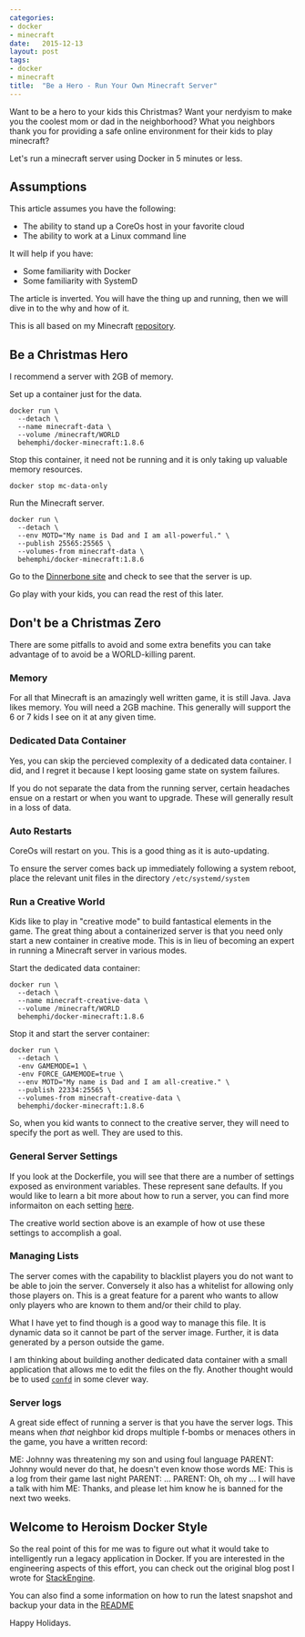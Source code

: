```yaml
---
categories: 
- docker
- minecraft
date:   2015-12-13 
layout: post
tags: 
- docker
- minecraft
title:  "Be a Hero - Run Your Own Minecraft Server"
---
```

Want to be a hero to your kids this Christmas? Want your nerdyism to make you the coolest mom or dad in the neighborhood? What you neighbors thank you for providing a safe online environment for their kids to play minecraft?

Let's run a minecraft server using Docker in 5 minutes or less.

## Assumptions

This article assumes you have the following:

* The ability to stand up a CoreOs host in your favorite cloud
* The ability to work at a Linux command line 

It will help if you have:

* Some familiarity with Docker
* Some familiarity with SystemD

The article is inverted.  You will have the thing up and running, then we will 
dive in to the why and how of it.

This is all based on my Minecraft [repository](https://github.com/behemphi/docker-minecraft).

## Be a Christmas Hero

I recommend a server with 2GB of memory.

Set up a container just for the data. 

```
docker run \
  --detach \
  --name minecraft-data \
  --volume /minecraft/WORLD  
  behemphi/docker-minecraft:1.8.6
```

Stop this container, it need not be running and it is only taking up valuable memory resources.


```
docker stop mc-data-only
```

Run the Minecraft server.

```
docker run \
  --detach \
  --env MOTD="My name is Dad and I am all-powerful." \
  --publish 25565:25565 \
  --volumes-from minecraft-data \
  behemphi/docker-minecraft:1.8.6
```

Go to the [Dinnerbone site](https://dinnerbone.com/minecraft/tools/status/) and check to see that the server is up. 

Go play with your kids, you can read the rest of this later.

## Don't be a Christmas Zero

There are some pitfalls to avoid and some extra benefits you can take advantage of to avoid be a WORLD-killing parent.

### Memory

For all that Minecraft is an amazingly well written game, it is still Java. Java likes memory. You will need a 2GB machine.  This generally will support the 6 or 7 kids I see on it at any given time.

### Dedicated Data Container

Yes, you can skip the percieved complexity of a dedicated data container. I did, and I regret it because I kept loosing game state on system failures.

If you do not separate the data from the running server, certain headaches ensue on a restart or when you want to upgrade. These will generally result in a loss of data. 

### Auto Restarts

CoreOs will restart on you. This is a good thing as it is auto-updating.

To ensure the server comes back up immediately following a system reboot, place the relevant unit files in the directory `/etc/systemd/system`

### Run a Creative World

Kids like to play in "creative mode" to build fantastical elements in the game. The great thing about a containerized server is that you need only start a new container in creative mode.  This is in lieu of becoming an expert in running a Minecraft server in various modes.

Start the dedicated data container:

```
docker run \
  --detach \
  --name minecraft-creative-data \
  --volume /minecraft/WORLD  
  behemphi/docker-minecraft:1.8.6
```

Stop it and start the server container:

```
docker run \
  --detach \
  -env GAMEMODE=1 \
  -env FORCE_GAMEMODE=true \
  --env MOTD="My name is Dad and I am all-creative." \
  --publish 22334:25565 \
  --volumes-from minecraft-creative-data \
  behemphi/docker-minecraft:1.8.6
```

So, when you kid wants to connect to the creative server, they will need to specify the port as well. They are used to this.

### General Server Settings

If you look at the Dockerfile, you will see that there are a number of settings exposed as environment variables. These represent sane defaults. If you would like to learn a bit more about how to run a server, you can find more informaiton on each setting [here](http://minecraft.gamepedia.com/Server.properties).

The creative world section above is an example of how ot use these settings to accomplish a goal.

### Managing Lists

The server comes with the capability to blacklist players you do not want to be able to join the server. Conversely it also has a whitelist for allowing only those players on. This is a great feature for a parent who wants to allow only players who are known to them and/or their child to play.

What I have yet to find though is a good way to manage this file.  It is dynamic data so it cannot be part of the server image. Further, it is data generated by a person outside the game.  

I am thinking about building another dedicated data container with a small application that allows me to edit the files on the fly. Another thought would be to used [`confd`](https://github.com/kelseyhightower/confd) in some clever way.

### Server logs

A great side effect of running a server is that you have the server logs. This means when _that_ neighbor kid drops multiple f-bombs or menaces others in the game, you have a written record:

ME: Johnny was threatening my son and using foul language
PARENT: Johnny would never do that, he doesn't even know those words
ME: This is a log from their game last night 
PARENT: ...
PARENT: Oh, oh my ... I will have a talk with him
ME: Thanks, and please let him know he is banned for the next two weeks.


## Welcome to Heroism Docker Style

So the real point of this for me was to figure out what it would take to intelligently run a legacy application in Docker.  If you are interested in the engineering aspects of this effort, you can check out the original blog post I wrote for [StackEngine](http://stackengine.com/docker-101-03-2-containerizing-legacy-applications-continued/).

You can also find a some information on how to run the latest snapshot and backup your data in the [README](https://github.com/behemphi/docker-minecraft)

Happy Holidays.